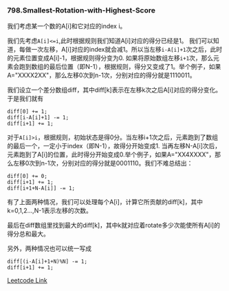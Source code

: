 ### 798.Smallest-Rotation-with-Highest-Score

我们考虑某一个数的A[i]和它对应的index i。

我们先考虑```A[i]<=i```,此时根据规则我们知道A[i]对应的得分已经是1。 我们可以知道，每做一次左移，A[i]对应的index就会减1。所以当左移```i-A[i]+1```次之后，此时的元素位置变成A[i]-1，根据规则得分变为0. 如果将原始数组左移```i+1```次，那么元素会跑到数组的最后位置（即N-1），根据规则，得分又变成了1。举个例子，如果A="XXXX2XX"，那么左移0次到n-1次，分别对应的得分就是1110011。

我们设立一个差分数组diff，其中diff[k]表示在左移k次之后A[i]对应的得分变化。于是我们就有
```
diff[0] += 1;
diff[i-A[i]+1] -= 1;
diff[i+1] += 1;
```

对于```A[i]>i```，根据规则，初始状态是得0分。当左移i+1次之后，元素跑到了数组的最后一个，一定小于index（即N-1），故得分开始变成1. 当再左移N-A[i]次后，元素跑到了A[i]的位置，此时得分开始变成0.举个例子，如果A="XX4XXXX"，那么左移0次到n-1次，分别对应的得分就是0001110。我们不难总结出：
```
diff[0] += 0;
diff[i+1] += 1;
diff[i+1+N-A[i]] -= 1;
```

有了上面两种情况，我们可以处理每个A[i]，计算它所贡献的diff[k]，其中k=0,1,2...,N-1表示左移的次数。

最后在diff数组里找到最大的diff[k]，其中k就对应着rotate多少次能使所有A[i]的得分总和最大。

另外，两种情况也可以统一写成
```
diff[(i-A[i]+1+N)%N] -= 1;
diff[i+1] += 1;
```


[Leetcode Link](https://leetcode.com/problems/smallest-rotation-with-highest-score)
